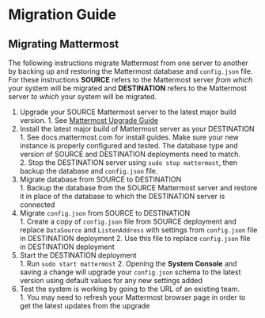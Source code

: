 # Migration Guide 

## Migrating Mattermost 

The following instructions migrate Mattermost from one server to another by backing up and restoring the Mattermost database and `config.json` file. For these instructions **SOURCE** refers to the Mattermost server _from which_ your system will be migrated and **DESTINATION** refers to the Mattermost server _to which_ your system will be migrated. 

1. Upgrade your SOURCE Mattermost server to the latest major build version. 
         1. See [Mattermost Upgrade Guide](upgrade.md)
2. Install the latest major build of Mattermost server as your DESTINATION   
         1. See docs.mattermost.com for install guides. Make sure your new instance is properly configured and tested. The database type and version of SOURCE and DESTINATION deployments need to match.  
         2. Stop the DESTINATION server using `sudo stop mattermost`, then backup the database and `config.json` file.
3. Migrate database from SOURCE to DESTINATION  
         1. Backup the database from the SOURCE Mattermost server and restore it in place of the database to which the DESTINATION server is connected
4. Migrate `config.json` from SOURCE to DESTINATION  
         1. Create a copy of `config.json` file from SOURCE deployment and replace `DataSource` and `ListenAddress` with settings from `config.json` file in DESTINATION deployment
         2. Use this file to replace `config.json` file in DESTINATION deployment
5. Start the DESTINATION deployment  
         1. Run `sudo start mattermost`
         2. Opening the **System Console** and saving a change will upgrade your `config.json` schema to the latest version using default values for any new settings added
6. Test the system is working by going to the URL of an existing team.   
         1. You may need to refresh your Mattermost browser page in order to get the latest updates from the upgrade
 
